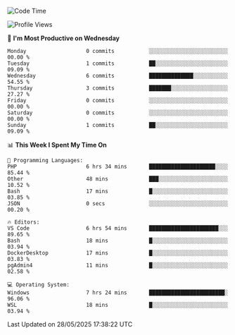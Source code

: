 <!--START_SECTION:waka-->
![Code Time](http://img.shields.io/badge/Code%20Time-5%2C026%20hrs%206%20mins-blue)

![Profile Views](http://img.shields.io/badge/Profile%20Views-2-blue)

📅 **I'm Most Productive on Wednesday** 

```text
Monday                   0 commits           ░░░░░░░░░░░░░░░░░░░░░░░░░   00.00 % 
Tuesday                  1 commits           ██░░░░░░░░░░░░░░░░░░░░░░░   09.09 % 
Wednesday                6 commits           ██████████████░░░░░░░░░░░   54.55 % 
Thursday                 3 commits           ███████░░░░░░░░░░░░░░░░░░   27.27 % 
Friday                   0 commits           ░░░░░░░░░░░░░░░░░░░░░░░░░   00.00 % 
Saturday                 0 commits           ░░░░░░░░░░░░░░░░░░░░░░░░░   00.00 % 
Sunday                   1 commits           ██░░░░░░░░░░░░░░░░░░░░░░░   09.09 % 
```


📊 **This Week I Spent My Time On** 

```text
💬 Programming Languages: 
PHP                      6 hrs 34 mins       █████████████████████░░░░   85.44 % 
Other                    48 mins             ███░░░░░░░░░░░░░░░░░░░░░░   10.52 % 
Bash                     17 mins             █░░░░░░░░░░░░░░░░░░░░░░░░   03.85 % 
JSON                     0 secs              ░░░░░░░░░░░░░░░░░░░░░░░░░   00.20 % 

🔥 Editors: 
VS Code                  6 hrs 54 mins       ██████████████████████░░░   89.65 % 
Bash                     18 mins             █░░░░░░░░░░░░░░░░░░░░░░░░   03.94 % 
DockerDesktop            17 mins             █░░░░░░░░░░░░░░░░░░░░░░░░   03.83 % 
pgAdmin4                 11 mins             █░░░░░░░░░░░░░░░░░░░░░░░░   02.58 % 

💻 Operating System: 
Windows                  7 hrs 24 mins       ████████████████████████░   96.06 % 
WSL                      18 mins             █░░░░░░░░░░░░░░░░░░░░░░░░   03.94 % 
```


 Last Updated on 28/05/2025 17:38:22 UTC
<!--END_SECTION:waka-->
